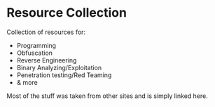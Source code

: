 # Resource Collection

Collection of resources for:

- Programming
- Obfuscation
- Reverse Engineering
- Binary Analyzing/Exploitation
- Penetration testing/Red Teaming
- & more


Most of the stuff was taken from other sites and is simply linked here.

